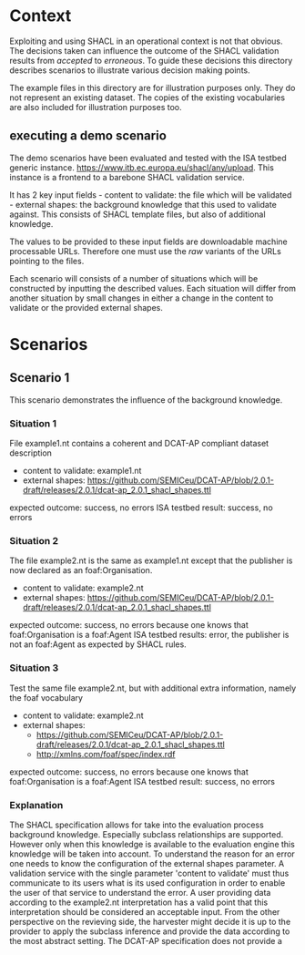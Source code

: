 # Context

Exploiting and using SHACL in an operational context is not that obvious. The decisions taken can influence the outcome of the SHACL validation results from _accepted_ to _erroneous_. To guide these decisions this directory describes scenarios to illustrate various decision making points. 



The example files in this directory are for illustration purposes only. They do not represent an existing dataset. 
The copies of the existing vocabularies are also included for illustration purposes too. 

## executing a demo scenario

The demo scenarios have been evaluated and tested with the ISA testbed generic instance. https://www.itb.ec.europa.eu/shacl/any/upload.
This instance is a frontend to a barebone SHACL validation service. 

It has 2 key input fields 
    - content to validate: the file which will be validated 
    - external shapes: the background knowledge that this used to validate against. This consists of SHACL template files, but also of additional knowledge.

The values to be provided to these input fields are downloadable machine processable URLs. Therefore one must use the _raw_ variants of the URLs pointing to the files. 

Each scenario will consists of a number of situations which will be constructed by inputting the described values.
Each situation will differ from another situation by small changes in either a change in the content to validate or the provided external shapes. 



# Scenarios

## Scenario 1

This scenario demonstrates the influence of the background knowledge.

### Situation 1

File example1.nt contains a coherent and DCAT-AP compliant dataset description

 - content to validate: example1.nt
 - external shapes: https://github.com/SEMICeu/DCAT-AP/blob/2.0.1-draft/releases/2.0.1/dcat-ap_2.0.1_shacl_shapes.ttl

expected outcome: success, no errors
ISA testbed result: success, no errors


### Situation 2

The file example2.nt is the same as example1.nt except that the publisher is now declared as an foaf:Organisation. 

 - content to validate: example2.nt
 - external shapes: https://github.com/SEMICeu/DCAT-AP/blob/2.0.1-draft/releases/2.0.1/dcat-ap_2.0.1_shacl_shapes.ttl

expected outcome: success, no errors because one knows that foaf:Organisation is a foaf:Agent
ISA testbed results: error, the publisher is not an foaf:Agent as expected by SHACL rules.

### Situation 3

Test the same file example2.nt, but with additional extra information, namely the foaf vocabulary

 - content to validate: example2.nt
 - external shapes: 
    - https://github.com/SEMICeu/DCAT-AP/blob/2.0.1-draft/releases/2.0.1/dcat-ap_2.0.1_shacl_shapes.ttl
    - http://xmlns.com/foaf/spec/index.rdf

expected outcome: success, no errors because one knows that foaf:Organisation is a foaf:Agent
ISA testbed result: success, no errors

### Explanation
The SHACL specification allows for take into the evaluation process background knowledge. Especially subclass relationships are supported. However only when this knowledge is available to the evaluation engine this knowledge will be taken into account. To understand the reason for an error one needs to know the configuration of the external shapes parameter. A validation service with the single parameter 'content to validate' must thus communicate to its users what is its used configuration in order to enable the user of that service to understand the error.
A user providing data according to the example2.nt interpretation has a valid point that this interpretation should be considered an acceptable input. From the other perspective on the revieving side, the harvester might decide it is up to the provider to apply the subclass inference and provide the data according to the most abstract setting. The DCAT-AP specification does not provide a 

